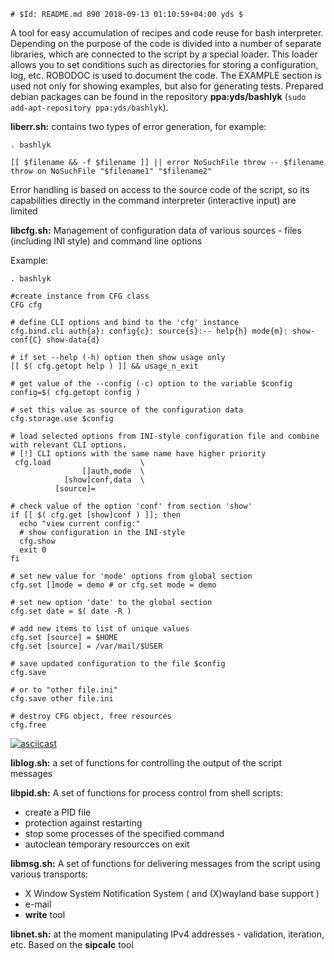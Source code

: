 ```
# $Id: README.md 890 2018-09-13 01:10:59+04:00 yds $
```

A tool for easy accumulation of recipes and code reuse for bash interpreter.
Depending on the purpose of the code is divided into a number of separate
libraries, which are connected to the script by a special loader. This loader
allows you to set conditions such as directories for storing a configuration,
log, etc.
ROBODOC is used to document the code. The EXAMPLE section is used not only for
showing examples, but also for generating tests.
Prepared debian packages can be found in the repository **ppa:yds/bashlyk** 
(`sudo add-apt-repository ppa:yds/bashlyk`).

**liberr.sh:**
contains two types of error generation, for example:
```
. bashlyk

[[ $filename && -f $filename ]] || error NoSuchFile throw -- $filename
throw on NoSuchFile "$filename1" "$filename2"
```
Error handling is based on access to the source code of the script, so its
capabilities directly in the command interpreter (interactive input) are limited

**libcfg.sh:**
Management of configuration data of various sources - files (including INI style)
and command line options

Example:
```
. bashlyk

#create instance from CFG class
CFG cfg

# define CLI options and bind to the 'cfg' instance
cfg.bind.cli auth{a}: config{c}: source{s}:-- help{h} mode{m}: show-conf{C} show-data{d}

# if set --help (-h) option then show usage only
[[ $( cfg.getopt help ) ]] && usage_n_exit

# get value of the --config (-c) option to the variable $config
config=$( cfg.getopt config )

# set this value as source of the configuration data
cfg.storage.use $config

# load selected options from INI-style configuration file and combine with relevant CLI options.
# [!] CLI options with the same name have higher priority
 cfg.load                    \
                []auth,mode  \
            [show]conf,data  \
          [source]=

# check value of the option 'conf' from section 'show'
if [[ $( cfg.get [show]conf ) ]]; then
  echo "view current config:"
  # show configuration in the INI-style
  cfg.show
  exit 0
fi

# set new value for 'mode' options from global section
cfg.set []mode = demo # or cfg.set mode = demo

# set new option 'date' to the global section
cfg.set date = $( date -R )

# add new items to list of unique values
cfg.set [source] = $HOME
cfg.set [source] = /var/mail/$USER

# save updated configuration to the file $config
cfg.save

# or to "other file.ini"
cfg.save other file.ini

# destroy CFG object, free resources
cfg.free
```
[![asciicast](https://asciinema.org/a/BbsY8T9ao7IvnOWElv69tYZ3o.png)](https://asciinema.org/a/BbsY8T9ao7IvnOWElv69tYZ3o)

**liblog.sh:**
a set of functions for controlling the output of the script messages

**libpid.sh:**
A set of functions for process control from shell scripts:
* create a PID file
* protection against restarting
* stop some processes of the specified command
* autoclean temporary resourcces on exit

**libmsg.sh:**
A set of functions for delivering messages from the script using various transports:
* X Window System Notification System ( and (X)wayland base support )
* e-mail
* **write** tool

**libnet.sh:**
at the moment manipulating IPv4 addresses - validation, iteration, etc.
Based on the **sipcalc** tool
